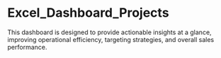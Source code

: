 # Excel_Dashboard_Projects
This dashboard is designed to provide actionable insights at a glance, improving operational efficiency, targeting strategies, and overall sales performance.
